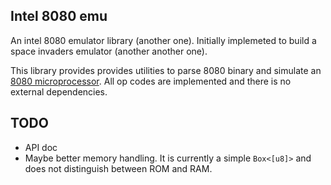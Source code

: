 Intel 8080 emu
--------

An intel 8080 emulator library (another one). Initially implemeted to build a space invaders 
emulator (another another one).

This library provides provides utilities to parse 8080 binary and simulate an [8080 microprocessor](https://en.wikipedia.org/wiki/Intel_8080). All op codes are implemented and there is no external 
dependencies.

TODO 
----
 - API doc
 - Maybe better memory handling. It is currently a simple `Box<[u8]>` and does not distinguish 
 between ROM and RAM.